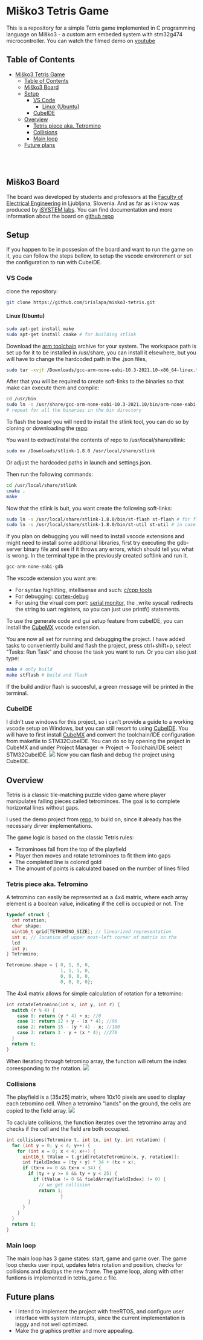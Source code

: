 
# Miško3 Tetris Game
This is a repository for a simple Tetris game implemented in C programming language on Miško3 - a custom arm embeded system with stm32g474 microcontroller.
You can watch the filmed demo on [youtube](https://www.youtube.com/watch?v=OU4xcbiVv8w)

## Table of Contents

- [Miško3 Tetris Game](#miško3-tetris-game)
  - [Table of Contents](#table-of-contents)
  - [Miško3 Board](#miško3-board)
  - [Setup](#setup)
    - [VS Code](#vs-code)
      - [Linux (Ubuntu)](#linux-ubuntu)
    - [CubeIDE](#cubeide)
  - [Overview](#overview)
    - [Tetris piece aka. Tetromino](#tetris-piece-aka-tetromino)
    - [Collisions](#collisions)
    - [Main loop](#main-loop)
  - [Future plans](#future-plans)

<br />
<br />

## Miško3 Board

The board was developed by students and professors at the [Faculty of Electrical Engineering](https://fe.uni-lj.si/en/) in Ljubljana, Slovenia. 
And as far as i know was produced by [iSYSTEM labs](https://www.isystemlabs.si/).
You can find documentation and more information about the board on [github repo](https://github.com/mjankovec/MiSKo3.git) 

## Setup

If you happen to be in possesion of the board and want to run the game on it, you can follow the steps bellow, to setup the vscode environment or set the configuration to run with CubeIDE.

### VS Code 

clone the repository:
```bash 
git clone https://github.com/irislapa/misko3-tetris.git
```
#### Linux (Ubuntu)
```bash
sudo apt-get install make
sudo apt-get install cmake # for building stlink
```
Download the [arm toolchain](https://developer.arm.com/downloads/-/gnu-rm) archive for your system.
The workspace path is set up for it to be installed in /usr/share, you can install it elsewhere, but
you will have to change the hardcoded path in the .json files, 
```bash
sudo tar -xvjf /Downloads/gcc-arm-none-eabi-10.3-2021.10-x86_64-linux.tar.bz2 -C /usr/share
```
After that you will be required to create soft-links to the binaries so that make can execute them and compile:
```bash
cd /usr/bin
sudo ln -s /usr/share/gcc-arm-none-eabi-10.3-2021.10/bin/arm-none-eabi-gcc arm-none-eabi-gcc 
# repeat for all the binaries in the bin directory
```

To flash the board you will need to install the stlink tool, you can do so by cloning or downloading the [repo](https://github.com/stlink-org/stlink):

You want to extract/instal the contents of repo to /usr/local/share/stlink:
```bash
sudo mv /Downloads/stlink-1.8.0 /usr/local/share/stlink
```
Or adjust the hardcoded paths in launch and settings.json.

Then run the following commands:
```bash
cd /usr/local/share/stlink
cmake .
make
```
Now that the stlink is buit, you want create the following soft-links:
```bash
sudo ln -s /usr/local/share/stlink-1.8.0/bin/st-flash st-flash # for flashing the board
sudo ln -s /usr/local/share/stlink-1.8.0/bin/st-util st-util # in case you want to debug the board
```
If you plan on debugging you will need to install vscode extensions and might need to install some additional libraries, 
first try executing the gdb-server binary file and see if it throws any errors, which should tell you what is wrong.
In the terminal type in the previously created softlink and run it.
```bash
gcc-arm-none-eabi-gdb
```

The vscode extension you want are:
- For syntax highliting, intellisense and such: [c/cpp tools](https://code.visualstudio.com/docs/languages/cpp)
- For debugging: [cortex-debug](https://marketplace.visualstudio.com/items?itemName=marus25.cortex-debug)
- For using the virual com port: [serial monitor](https://marketplace.visualstudio.com/items?itemName=ms-vscode.vscode-serial-monitor), the _write syscall redirects the string to uart registers, so you can just use printf() statements.

To use the generate code and gui setup feature from cubeIDE, you can install the [CubeMX](https://marketplace.visualstudio.com/items?itemName=marus25.cortex-debug) vscode extension.

You are now all set for running and debugging the project.
I have added tasks to conveniently build and flash the project, press ctrl+shift+p, select "Tasks: Run Task" and choose the task you want to run.
Or you can also just type:
```bash
make # only build
make stflash # build and flash
```
If the build and/or flash is succesful, a green message will be printed in the terminal.

### CubeIDE
I didn't use windows for this project, so i can't provide a guide to a working vscode setup on Windows, but you can still resort to using [CubeIDE](https://www.st.com/en/development-tools/stm32cubeide.html).
You will have to first install [CubeMX](https://marketplace.visualstudio.com/items?itemName=marus25.cortex-debug) and convert the toolchain/IDE configuration from makefile to STM32CubeIDE.
You can do so by opening the project in CubeMX and under Project Manager -> Project -> Toolchain/IDE select STM32CubeIDE.
![](/images/image.png)
Now you can flash and debug the project using CubeIDE.




## Overview

Tetris is a classic tile-matching puzzle video game where player manipulates falling pieces called tetrominoes. 
The goal is to complete horizontal lines without gaps.

I used the demo project from [repo](https://github.com/LAPSyLAB/Misko3_Docs_and_Projects.git), to build on, since it already has the necessary dirver implementations.

The game logic is based on the classic Tetris rules:
- Tetrominoes fall from the top of the playfield
- Player then moves and rotate tetrominoes to fit them into gaps
- The completed line is colored gold
- The amount of points is calculated based on the number of lines filled 


### Tetris piece aka. Tetromino
A tetromino can easily be represented as a 4x4 matrix, where each array element is a boolean value, indicating if the cell is occupied or not.
The 
```c
typedef struct {
  int rotation;
  char shape;
  uint16_t grid[TETROMINO_SIZE]; // linearized representation
  int x; // location of upper most-left corner of matrix on the
  lcd
  int y;
} Tetromino;

Tetromino.shape = { 0, 1, 0, 0,
                    1, 1, 1, 0,
                    0, 0, 0, 0,
                    0, 0, 0, 0};
```
The 4x4 matrix allows for simple calculation of rotation for a tetromino:

```c
int rotateTetromino(int x, int y, int r) {
  switch (r % 4) {
    case 0: return (y * 4) + x; //0
    case 1: return 12 + y - (x * 4); //90
    case 2: return 15 - (y * 4) - x; //180
    case 3: return 3 - y + (x * 4); //270
  }
  return 0;
}
```
When iterating through tetromino array, the function will return the index coreesponding to the rotation.
![](images/Untitled%20Diagram.drawio.png)

### Collisions
The playfield is a [35x25] matrix, where 10x10 pixels are used to display each tetromino cell.
When a tetromino "lands" on the ground, the cells are copied to the field array.
![](images/collisions-dark.png)

To caclulate collisions, the function iterates over the tetromino array and checks if the cell and the field are both occupied.

```c
int collisions(Tetromino t, int tx, int ty, int rotation) {
  for (int y = 0; y < 4; y++) {
    for (int x = 0; x < 4; x++) {
      uint16_t tValue = t.grid[rotateTetromino(x, y, rotation)];
      int fieldIndex = (ty + y) * 34 + (tx + x);
      if (tx+x >= 0 && tx+x < 34) {
        if (ty + y >= 0 && ty + y < 25) {
          if (tValue != 0 && fieldArray[fieldIndex] != 0) {
            // we get collision
            return 1;
					}
        }
      }
    }
  }
  return 0;
}

```
### Main loop

The main loop has 3 game states: start, game and game over.
The game loop checks user input, updates tetris rotation and position, checks for collisions and displays the new frame. The game loop, along with other funtions is implemented in tetris_game.c file.

## Future plans

- I intend to implement the project with freeRTOS, and configure user interface with system interrupts, since the current implementation is laggy and not well optimized. 
- Make the graphics prettier and more appealing.
